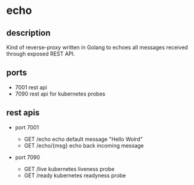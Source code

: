 
# echo

## description

Kind of reverse-proxy written in Golang to echoes all messages received through exposed REST API.

## ports

- 7001		rest api
- 7090		rest api for kubernetes probes

## rest apis

- port 7001
  - GET /echo			echo default message "Hello Wolrd"
  - GET /echo/{msg}		echo back incoming message

- port 7090
  - GET /live		kubernetes liveness probe
  - GET /ready		kubernetes readyness probe
